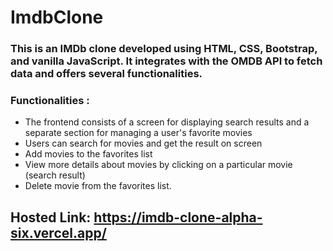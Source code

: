 # ImdbClone
 
### This is an IMDb clone developed using HTML, CSS, Bootstrap, and vanilla JavaScript. It integrates with the OMDB API to fetch data and offers several functionalities.

### Functionalities : 
* The frontend consists of a screen for displaying search results and a separate section for managing a user's favorite movies
* Users can search for movies and get the result on screen
* Add movies to the favorites list
* View more details about movies by clicking on a particular movie (search result) 
* Delete movie from the favorites list.

## Hosted Link: https://imdb-clone-alpha-six.vercel.app/
